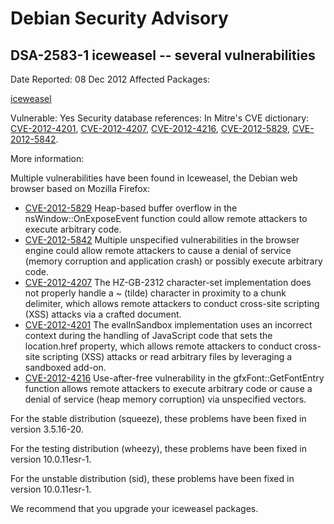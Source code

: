 
Debian Security Advisory
========================


DSA-2583-1 iceweasel -- several vulnerabilities
-----------------------------------------------



Date Reported:
08 Dec 2012
Affected Packages:

[iceweasel](https://packages.debian.org/src:iceweasel)

Vulnerable:
Yes
Security database references:
In Mitre's CVE dictionary: [CVE-2012-4201](https://security-tracker.debian.org/tracker/CVE-2012-4201), [CVE-2012-4207](https://security-tracker.debian.org/tracker/CVE-2012-4207), [CVE-2012-4216](https://security-tracker.debian.org/tracker/CVE-2012-4216), [CVE-2012-5829](https://security-tracker.debian.org/tracker/CVE-2012-5829), [CVE-2012-5842](https://security-tracker.debian.org/tracker/CVE-2012-5842).  

More information:

Multiple vulnerabilities have been found in Iceweasel, the Debian web browser
based on Mozilla Firefox:


* [CVE-2012-5829](https://security-tracker.debian.org/tracker/CVE-2012-5829)
Heap-based buffer overflow in the nsWindow::OnExposeEvent function could
 allow remote attackers to execute arbitrary code.
* [CVE-2012-5842](https://security-tracker.debian.org/tracker/CVE-2012-5842)
Multiple unspecified vulnerabilities in the browser engine could allow remote
 attackers to cause a denial of service (memory corruption and application
 crash) or possibly execute arbitrary code.
* [CVE-2012-4207](https://security-tracker.debian.org/tracker/CVE-2012-4207)
The HZ-GB-2312 character-set implementation does not properly handle a ~
 (tilde) character in proximity to a chunk delimiter, which allows remote
 attackers to conduct cross-site scripting (XSS) attacks via a crafted
 document.
* [CVE-2012-4201](https://security-tracker.debian.org/tracker/CVE-2012-4201)
The evalInSandbox implementation uses an incorrect context during the
 handling of JavaScript code that sets the location.href property, which
 allows remote attackers to conduct cross-site scripting (XSS) attacks or read
 arbitrary files by leveraging a sandboxed add-on.
* [CVE-2012-4216](https://security-tracker.debian.org/tracker/CVE-2012-4216)
Use-after-free vulnerability in the gfxFont::GetFontEntry function allows
 remote attackers to execute arbitrary code or cause a denial of service (heap
 memory corruption) via unspecified vectors.


For the stable distribution (squeeze), these problems have been fixed in
version 3.5.16-20.


For the testing distribution (wheezy), these problems have been fixed in
version 10.0.11esr-1.


For the unstable distribution (sid), these problems have been fixed in
version 10.0.11esr-1.


We recommend that you upgrade your iceweasel packages.





